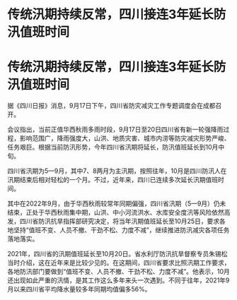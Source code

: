 # 传统汛期持续反常，四川接连3年延长防汛值班时间

# 传统汛期持续反常，四川接连3年延长防汛值班时间

据《四川日报》消息，9月17日下午，四川省防灾减灾工作专题调度会在成都召开。

会议指出，当前正值华西秋雨多雨时段，9月17日至20日四川省有新一轮强降雨过程，影响范围广，降雨强度大，山洪、地质灾害、城市内涝等防灾减灾形势严峻、任务艰巨。根据当前防汛形势，今年四川省汛期将延长，防汛值班延长到10月中旬。

四川省汛期为5—9月，其中7、8两月为主汛期，按照往年，10月是四川防汛人在汛期结束后相对轻松的一个月。不过，近年来，四川已连续多次延长汛期值班时间。

其中在2022年9月，由于华西秋雨较常年同期偏强，四川省汛期（5—9月）仍未结束，正处于华西秋雨集中期，山洪、中小河流洪水、水库安全度汛等风险依然高发，四川省防汛抗旱指挥部研究决定，将当年汛期值班延长至10月25日，要求各地坚持“值班不变、人员不撤、干劲不松、力度不减”，继续推进防汛减灾各项任务落地落实。

2021年，四川省的汛期值班延长至10月20日。省水利厅防汛抗旱督察专员朱锡松当时介绍，这在近年来是比较少见的。在这期间，四川省要求比照汛期工作要求，各地防汛部门要做到“值班不变、人员不撤、干劲不松、力度不减”。他表示，10月还出现如此严重的汛情，是其工作这么多年来头一次遇到。不同于往年，2021年9月以来四川省平均降水量较多年同期均值偏多56%。

